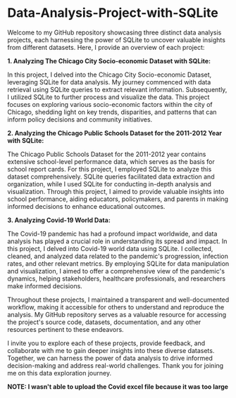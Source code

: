 # Data-Analysis-Project-with-SQLite

Welcome to my GitHub repository showcasing three distinct data analysis projects, each harnessing the power of SQLite to uncover valuable insights from different datasets. Here, I provide an overview of each project:

**1. Analyzing The Chicago City Socio-economic Dataset with SQLite:**

In this project, I delved into the Chicago City Socio-economic Dataset, leveraging SQLite for data analysis. My journey commenced with data retrieval using SQLite queries to extract relevant information. Subsequently, I utilized SQLite to further process and visualize the data. This project focuses on exploring various socio-economic factors within the city of Chicago, shedding light on key trends, disparities, and patterns that can inform policy decisions and community initiatives.

**2. Analyzing the Chicago Public Schools Dataset for the 2011-2012 Year with SQLite:**

The Chicago Public Schools Dataset for the 2011-2012 year contains extensive school-level performance data, which serves as the basis for school report cards. For this project, I employed SQLite to analyze this dataset comprehensively. SQLite queries facilitated data extraction and organization, while I used SQLite for conducting in-depth analysis and visualization. Through this project, I aimed to provide valuable insights into school performance, aiding educators, policymakers, and parents in making informed decisions to enhance educational outcomes.

**3. Analyzing Covid-19 World Data:**

The Covid-19 pandemic has had a profound impact worldwide, and data analysis has played a crucial role in understanding its spread and impact. In this project, I delved into Covid-19 world data using SQLite. I collected, cleaned, and analyzed data related to the pandemic's progression, infection rates, and other relevant metrics. By employing SQLite for data manipulation and visualization, I aimed to offer a comprehensive view of the pandemic's dynamics, helping stakeholders, healthcare professionals, and researchers make informed decisions.

Throughout these projects, I maintained a transparent and well-documented workflow, making it accessible for others to understand and reproduce the analysis. My GitHub repository serves as a valuable resource for accessing the project's source code, datasets, documentation, and any other resources pertinent to these endeavors.

I invite you to explore each of these projects, provide feedback, and collaborate with me to gain deeper insights into these diverse datasets. Together, we can harness the power of data analysis to drive informed decision-making and address real-world challenges. Thank you for joining me on this data exploration journey.

**NOTE: I wasn't able to upload the Covid excel file because it was too large**
